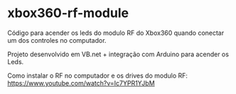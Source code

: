 # xbox360-rf-module
Código para acender os leds do modulo RF do Xbox360 quando conectar um dos controles no computador.

Projeto desenvolvido em VB.net + integração com Arduino para acender os Leds. 

Como instalar o RF no computador e os drives do modulo RF: https://www.youtube.com/watch?v=Ic7YPR1YJbM
